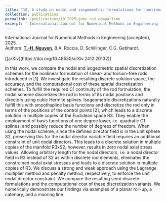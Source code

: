 ```yaml
---
title: "10, A study on nodal and isogeometric formulations for nonlinear dynamics of shear- and torsion-free rods"
collection: publications
permalink: /publications/10_2025ijnme_rod_comparison
excerpt: ' International Journal for Numerical Methods in Engineering (accepted), 2025. Read more.'
---
```



<div class="small">
    International Journal for Numerical Methods in Engineering (accepted), 2025.
</div>

<div class="small">
   Authors: <u><strong>T.-H. Nguyen</strong></u>, B.A. Roccia, D. Schillinger, C.G. Gebhardt. 
</div><br/>
[[arXiv](https://doi.org/10.48550/arXiv.2412.20132)]

In this work, we compare the nodal and isogeometric spatial discretization schemes for the nonlinear formulation of shear- and torsion-free rods introduced in [1]. We investigate the resulting discrete solution space, the accuracy, and the computational cost of these spatial discretization schemes. To fulfill the required C1 continuity of the rod formulation, the nodal scheme discretizes the rod in terms of its nodal positions and directors using cubic Hermite splines. Isogeometric discretizations naturally fulfill this with smoothspline basis functions and discretize the rod only in terms of the positions of the control points [2], which leads to a discrete solution in multiple copies of the Euclidean space R3. They enable the employment of basis functions of one degree lower, i.e. quadratic C1 splines, and possibly reduce the number of degrees of freedom. When using the nodal scheme, since the defined director field is in the unit sphere S2, preserving this for the nodal director variable field requires an additional constraint of unit nodal directors. This leads to a discrete solution in multiple copies of the manifold R3xS2, however, results in zero nodal axial stress values. Allowing arbitrary length for the nodal directors, i.e. a nodal director field in R3 instead of S2 as within discrete rod elements, eliminates the constrained nodal axial stresses and leads to a discrete solution in multiple copies of R3. We discuss a strong and weak approach using the Lagrange multiplier method and penalty method, respectively, to enforce the unit nodal director constraint. We compare the resulting semi-discrete formulations and the computational cost of these discretization variants. We numerically demonstrate our findings via examples of a planar roll-up, a catenary, and a mooring line.  